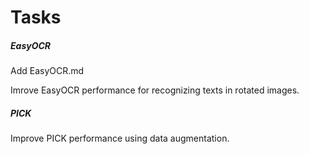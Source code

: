 # Tasks
##### EasyOCR
Add EasyOCR.md

Imrove EasyOCR performance for recognizing texts in rotated images.
##### PICK
Improve PICK performance using data augmentation.
